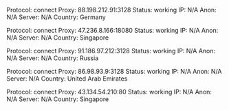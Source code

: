 Protocol: connect
Proxy: 88.198.212.91:3128
Status: working
IP: N/A
Anon: N/A
Server: N/A
Country: Germany

Protocol: connect
Proxy: 47.236.8.166:18080
Status: working
IP: N/A
Anon: N/A
Server: N/A
Country: Singapore

Protocol: connect
Proxy: 91.186.97.212:3128
Status: working
IP: N/A
Anon: N/A
Server: N/A
Country: Russia

Protocol: connect
Proxy: 86.98.93.9:3128
Status: working
IP: N/A
Anon: N/A
Server: N/A
Country: United Arab Emirates

Protocol: connect
Proxy: 43.134.54.210:80
Status: working
IP: N/A
Anon: N/A
Server: N/A
Country: Singapore

